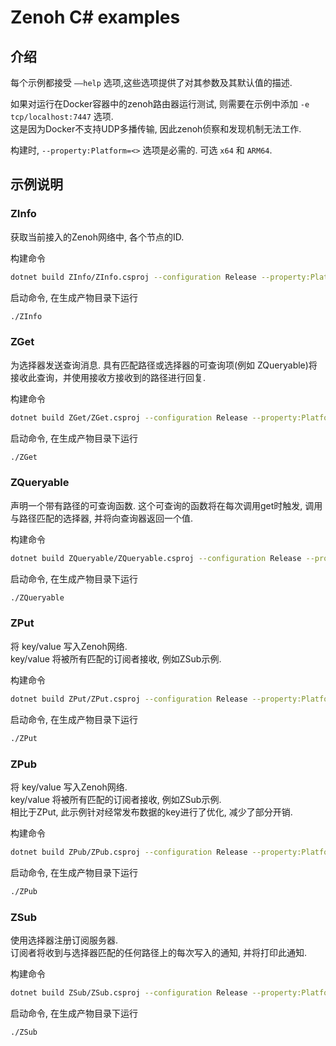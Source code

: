 # Zenoh C# examples

## 介绍
每个示例都接受 `——help` 选项,这些选项提供了对其参数及其默认值的描述.

如果对运行在Docker容器中的zenoh路由器运行测试, 则需要在示例中添加 `-e tcp/localhost:7447` 选项.   
这是因为Docker不支持UDP多播传输, 因此zenoh侦察和发现机制无法工作.


构建时, `--property:Platform=<>` 选项是必需的. 可选 `x64` 和 `ARM64`.  

## 示例说明

### ZInfo

获取当前接入的Zenoh网络中, 各个节点的ID.

构建命令
```bash
dotnet build ZInfo/ZInfo.csproj --configuration Release --property:Platform=x64  
```

启动命令, 在生成产物目录下运行
```bash
./ZInfo 
```

### ZGet

为选择器发送查询消息.
具有匹配路径或选择器的可查询项(例如 ZQueryable)将接收此查询，并使用接收方接收到的路径进行回复.

构建命令
```bash
dotnet build ZGet/ZGet.csproj --configuration Release --property:Platform=x64  
```

启动命令, 在生成产物目录下运行
```bash
./ZGet 
```

### ZQueryable

声明一个带有路径的可查询函数.
这个可查询的函数将在每次调用get时触发, 调用与路径匹配的选择器, 并将向查询器返回一个值.

构建命令
```bash
dotnet build ZQueryable/ZQueryable.csproj --configuration Release --property:Platform=x64  
```

启动命令, 在生成产物目录下运行
```bash
./ZQueryable
```


### ZPut
将 key/value 写入Zenoh网络.   
key/value 将被所有匹配的订阅者接收, 例如ZSub示例.

构建命令
```bash
dotnet build ZPut/ZPut.csproj --configuration Release --property:Platform=x64  
```

启动命令, 在生成产物目录下运行
```bash
./ZPut
```

### ZPub
将 key/value 写入Zenoh网络.   
key/value 将被所有匹配的订阅者接收, 例如ZSub示例.   
相比于ZPut, 此示例针对经常发布数据的key进行了优化, 减少了部分开销.

构建命令
```bash
dotnet build ZPub/ZPub.csproj --configuration Release --property:Platform=x64  
```

启动命令, 在生成产物目录下运行
```bash
./ZPub
```

### ZSub

使用选择器注册订阅服务器.    
订阅者将收到与选择器匹配的任何路径上的每次写入的通知, 并将打印此通知.

构建命令
```bash
dotnet build ZSub/ZSub.csproj --configuration Release --property:Platform=x64  
```

启动命令, 在生成产物目录下运行
```bash
./ZSub
```

